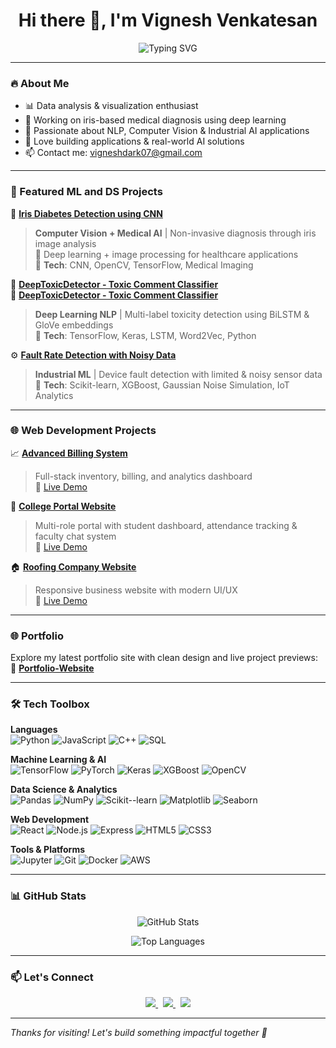 <h1 align="center">Hi there 👋, I'm Vignesh Venkatesan</h1>
<p align="center">
  <img src="https://readme-typing-svg.demolab.com?font=Fira+Code&pause=1000&color=00FFFF&center=true&vCenter=true&width=1000&lines=Data+Science+%7C+Web+Dev+%7C+ML+Enthusiast;Deep+Learning+%7C+NLP+%7C+Computer+Vision;Building+AI+Solutions+for+Real+World+Problems" alt="Typing SVG" />
</p>

---

### 🔥 About Me
- 📊 Data analysis & visualization enthusiast  
- 🧪 Working on iris-based medical diagnosis using deep learning  
- 🤖 Passionate about NLP, Computer Vision & Industrial AI applications
- 🤝 Love building applications & real-world AI solutions  
- 📫 Contact me: <a href="mailto:vigneshdark07@gmail.com" target="_blank">vigneshdark07@gmail.com</a>

---

### 🚀 Featured ML and DS Projects

🔬 <a href="https://github.com/vignshh7/Iris-Diabetes-Detection" target="_blank"><strong>Iris Diabetes Detection using CNN</strong></a>  
> **Computer Vision + Medical AI** | Non-invasive diagnosis through iris image analysis  
> 🎯 Deep learning + image processing for healthcare applications  
> 🔧 **Tech**: CNN, OpenCV, TensorFlow, Medical Imaging

🤖 <a href="https://github.com/vignshh7/Toxic-Comment-Classifier" target="_blank"><strong>DeepToxicDetector - Toxic Comment Classifier</strong></a>  
🤖 <a href="" target="_blank"><strong>DeepToxicDetector - Toxic Comment Classifier</strong></a>  
> **Deep Learning NLP** | Multi-label toxicity detection using BiLSTM & GloVe embeddings  
> 🔧 **Tech**: TensorFlow, Keras, LSTM, Word2Vec, Python

⚙️ <a href="https://github.com/vignshh7/Fault-Rate-Detection" target="_blank"><strong>Fault Rate Detection with Noisy Data</strong></a>  
> **Industrial ML** | Device fault detection with limited & noisy sensor data  
> 🔧 **Tech**: Scikit-learn, XGBoost, Gaussian Noise Simulation, IoT Analytics



---

### 🌐 Web Development Projects

📈 <a href="https://github.com/vignshh7/BillingSystem" target="_blank"><strong>Advanced Billing System</strong></a>  
> Full-stack inventory, billing, and analytics dashboard  
> 🔗 <a href="https://vignshh7.github.io/BillingSystem/" target="_blank">Live Demo</a>

🏫 <a href="https://github.com/vignshh7/CollegePortalWebsite" target="_blank"><strong>College Portal Website</strong></a>  
> Multi-role portal with student dashboard, attendance tracking & faculty chat system  
> 🔗 <a href="https://vignshh7.github.io/CollegePortalWebsite/" target="_blank">Live Demo</a>

🏠 <a href="https://github.com/vignshh7/Frontend-RoofingCompany" target="_blank"><strong>Roofing Company Website</strong></a>  
> Responsive business website with modern UI/UX  
> 🔗 <a href="https://vignshh7.github.io/Frontend-RoofingCompany/" target="_blank">Live Demo</a>

---

### 🌐 Portfolio
Explore my latest portfolio site with clean design and live project previews:  
🔗 <a href="https://vignshh7.github.io/Portfolio-Website/" target="_blank"><strong>Portfolio-Website</strong></a>

---

### 🛠️ Tech Toolbox

**Languages**  
![Python](https://img.shields.io/badge/-Python-3776AB?logo=python&logoColor=white)
![JavaScript](https://img.shields.io/badge/-JavaScript-F7DF1E?logo=javascript&logoColor=black)
![C++](https://img.shields.io/badge/-C++-00599C?logo=c%2B%2B&logoColor=white)
![SQL](https://img.shields.io/badge/-SQL-4479A1?logo=mysql&logoColor=white)

**Machine Learning & AI**  
![TensorFlow](https://img.shields.io/badge/-TensorFlow-FF6F00?logo=tensorflow&logoColor=white)
![PyTorch](https://img.shields.io/badge/-PyTorch-EE4C2C?logo=pytorch&logoColor=white)
![Keras](https://img.shields.io/badge/-Keras-D00000?logo=keras&logoColor=white)
![XGBoost](https://img.shields.io/badge/-XGBoost-1976D2?logo=xgboost&logoColor=white)
![OpenCV](https://img.shields.io/badge/-OpenCV-5C3EE8?logo=opencv&logoColor=white)

**Data Science & Analytics**  
![Pandas](https://img.shields.io/badge/-Pandas-150458?logo=pandas&logoColor=white)
![NumPy](https://img.shields.io/badge/-NumPy-013243?logo=numpy&logoColor=white)
![Scikit--learn](https://img.shields.io/badge/-Scikit--learn-F7931E?logo=scikit-learn&logoColor=white)
![Matplotlib](https://img.shields.io/badge/-Matplotlib-11557c?logo=matplotlib&logoColor=white)
![Seaborn](https://img.shields.io/badge/-Seaborn-4EAE4E?logo=seaborn&logoColor=white)

**Web Development**  
![React](https://img.shields.io/badge/-React-61DAFB?logo=react&logoColor=black)
![Node.js](https://img.shields.io/badge/-Node.js-339933?logo=node.js&logoColor=white)
![Express](https://img.shields.io/badge/-Express-000000?logo=express&logoColor=white)
![HTML5](https://img.shields.io/badge/-HTML5-E34F26?logo=html5&logoColor=white)
![CSS3](https://img.shields.io/badge/-CSS3-1572B6?logo=css3&logoColor=white)

**Tools & Platforms**  
![Jupyter](https://img.shields.io/badge/-Jupyter-F37626?logo=jupyter&logoColor=white)
![Git](https://img.shields.io/badge/-Git-F05032?logo=git&logoColor=white)
![Docker](https://img.shields.io/badge/-Docker-2496ED?logo=docker&logoColor=white)
![AWS](https://img.shields.io/badge/-AWS-232F3E?logo=amazon-aws&logoColor=white)

---

### 📊 GitHub Stats

<p align="center">
  <img src="https://github-readme-stats.vercel.app/api?username=vignshh7&show_icons=true&theme=tokyonight&hide_border=true" alt="GitHub Stats" />
</p>

<p align="center">
  <img src="https://github-readme-stats.vercel.app/api/top-langs/?username=vignshh7&layout=compact&theme=tokyonight&hide_border=true" alt="Top Languages" />
</p>

---


### 📫 Let's Connect

<p align="center">
  <a href="https://linkedin.com/in/vignshh" target="_blank">
    <img src="https://img.shields.io/badge/-LinkedIn-blue?style=for-the-badge&logo=linkedin&logoColor=white" />
  </a>
  &nbsp;
  <a href="mailto:vigneshdark07@gmail.com" target="_blank">
    <img src="https://img.shields.io/badge/-Email-D14836?style=for-the-badge&logo=gmail&logoColor=white" />
  </a>
  &nbsp;
  <a href="https://vignshh7.github.io/Portfolio-Website/" target="_blank">
    <img src="https://img.shields.io/badge/-Portfolio-000000?style=for-the-badge&logo=firefox&logoColor=white" />
  </a>
</p>

---



*Thanks for visiting! Let's build something impactful together 🚀*
